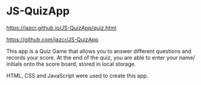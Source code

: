 # JS-QuizApp

https://jazcr.github.io/JS-QuizApp/quiz.html

https://github.com/jazcr/JS-QuizApp

This app is a Quiz Game that allows you to answer different questions and records your score.
At the end of the quiz, you are able to enter your name/ initials onto the score board, stored in local storage. 

HTML, CSS and JavaScript were used to create this app.
